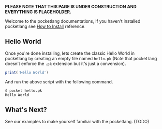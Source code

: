 
<b>
PLEASE NOTE THAT THIS PAGE IS UNDER CONSTRUCTION AND EVERYTHING IS PLACEHOLDER.
</b>

Welcome to the pocketlang documentations, If you haven't installed pocketlang see
[How to Install](Installation.html) reference.

## Hello World

Once you're done installing, lets create the classic Hello World in pocketlang by creating an empty file named `hello.pk`
(Note that pocket lang doesn't enforce the `.pk` extension but it's just a convension).

```ruby
print('Hello World')
```

And run the above script with the following command.

```
$ pocket hello.pk
Hello World
```

## What's Next?

See our examples to make yourself familiar with the pocketlang. (TODO)


